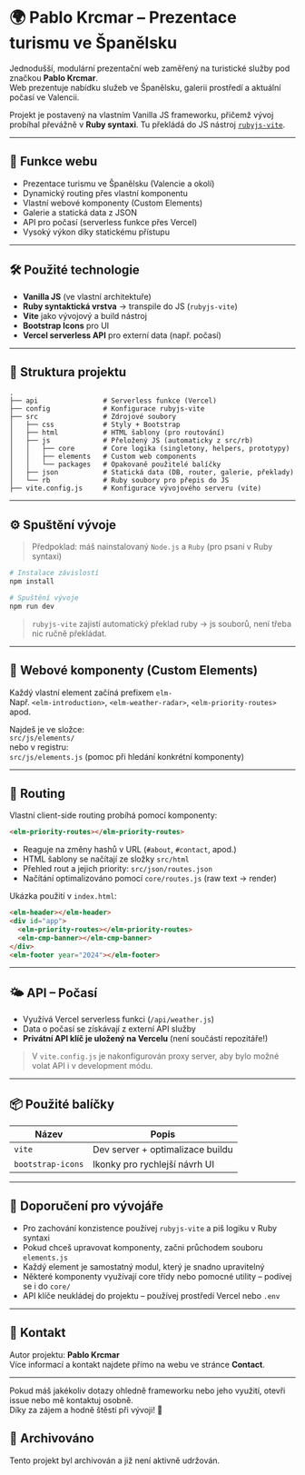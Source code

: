# 🌍 Pablo Krcmar – Prezentace turismu ve Španělsku

Jednodušší, modulární prezentační web zaměřený na turistické služby pod značkou **Pablo Krcmar**.  
Web prezentuje nabídku služeb ve Španělsku, galerii prostředí a aktuální počasí ve Valencii.

Projekt je postavený na vlastním Vanilla JS frameworku, přičemž vývoj probíhal převážně v **Ruby syntaxi**. Tu překládá do JS nástroj [`rubyjs-vite`](https://filipvrba.github.io/ruby-js/).

---

## 🚀 Funkce webu

- Prezentace turismu ve Španělsku (Valencie a okolí)
- Dynamický routing přes vlastní komponentu
- Vlastní webové komponenty (Custom Elements)
- Galerie a statická data z JSON
- API pro počasí (serverless funkce přes Vercel)
- Vysoký výkon díky statickému přístupu

---

## 🛠 Použité technologie

- **Vanilla JS** (ve vlastní architektuře)
- **Ruby syntaktická vrstva** → transpile do JS (`rubyjs-vite`)
- **Vite** jako vývojový a build nástroj
- **Bootstrap Icons** pro UI
- **Vercel serverless API** pro externí data (např. počasí)

---

## 📁 Struktura projektu

```
.
├── api                # Serverless funkce (Vercel)
├── config             # Konfigurace rubyjs-vite
├── src                # Zdrojové soubory
│   ├── css            # Styly + Bootstrap
│   ├── html           # HTML šablony (pro routování)
│   ├── js             # Přeložený JS (automaticky z src/rb)
│   │   ├── core       # Core logika (singletony, helpers, prototypy)
│   │   ├── elements   # Custom web components
│   │   └── packages   # Opakovaně použitelé balíčky
│   ├── json           # Statická data (DB, router, galerie, překlady)
│   └── rb             # Ruby soubory pro přepis do JS
├── vite.config.js     # Konfigurace vývojového serveru (vite)
```

---

## ⚙️ Spuštění vývoje

> Předpoklad: máš nainstalovaný `Node.js` a `Ruby` (pro psaní v Ruby syntaxi)

```bash
# Instalace závislostí
npm install

# Spuštění vývoje
npm run dev
```

> `rubyjs-vite` zajistí automatický překlad ruby → js souborů, není třeba nic ručně překládat.

---

## 🧰 Webové komponenty (Custom Elements)

Každý vlastní element začíná prefixem `elm-`  
Např. `<elm-introduction>`, `<elm-weather-radar>`, `<elm-priority-routes>` apod.

Najdeš je ve složce:  
`src/js/elements/`  
nebo v registru:  
`src/js/elements.js` (pomoc při hledání konkrétní komponenty)

---

## 🔄 Routing

Vlastní client-side routing probíhá pomocí komponenty:

```html
<elm-priority-routes></elm-priority-routes>
```

- Reaguje na změny hashů v URL (`#about`, `#contact`, apod.)
- HTML šablony se načítají ze složky `src/html`
- Přehled rout a jejich priority: `src/json/routes.json`
- Načítání optimalizováno pomocí `core/routes.js` (raw text -> render)

Ukázka použití v `index.html`:

```html
<elm-header></elm-header>
<div id="app">
  <elm-priority-routes></elm-priority-routes>
  <elm-cmp-banner></elm-cmp-banner>
</div>
<elm-footer year="2024"></elm-footer>
```

---

## 🌤 API – Počasí

- Využívá Vercel serverless funkci (`/api/weather.js`)
- Data o počasí se získávají z externí API služby
- **Privátní API klíč je uložený na Vercelu** (není součástí repozitáře!)

> V `vite.config.js` je nakonfigurován proxy server, aby bylo možné volat API i v development módu.

---

## 📦 Použité balíčky

| Název            | Popis                              |
|------------------|-------------------------------------|
| `vite`           | Dev server + optimalizace buildu    |
| `bootstrap-icons`| Ikonky pro rychlejší návrh UI       |

---

## 📘 Doporučení pro vývojáře

- Pro zachování konzistence používej `rubyjs-vite` a piš logiku v Ruby syntaxi
- Pokud chceš upravovat komponenty, začni průchodem souboru `elements.js`
- Každý element je samostatný modul, který je snadno upravitelný
- Některé komponenty využívají core třídy nebo pomocné utility – podívej se i do `core/`
- API klíče neukládej do projektu – používej prostředí Vercel nebo `.env`

---

## 📩 Kontakt

Autor projektu: **Pablo Krcmar**  
Více informací a kontakt najdete přímo na webu ve stránce **Contact**.

---

Pokud máš jakékoliv dotazy ohledně frameworku nebo jeho využití, otevři issue nebo mě kontaktuj osobně.  
Díky za zájem a hodně štěstí při vývoji! 🚀

## 🚫 Archivováno

Tento projekt byl archivován a již není aktivně udržován.


